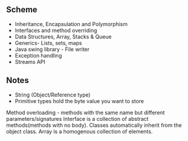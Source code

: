 ## Scheme

- Inheritance, Encapsulation and Polymorphism
- Interfaces and method overriding
- Data Structures, Array, Stacks & Queue
- Generics- Lists, sets, maps
- Java swing library - File writer
- Exception handling
- Streams API

## Notes

- String (Object/Reference type)
- Primitive types hold the byte value you want to store

Method overloading - methods with the same name but different parameters/signatures
Interface is a collection of abstract methods(methods with no body).
Classes automatically inherit from the object class.
Array is a homogenous collection of elements.
